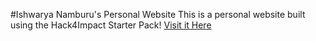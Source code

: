 #Ishwarya Namburu's Personal Website
This is a personal website built using the Hack4Impact Starter Pack!
<Description>
[Visit it Here](https://ishwaryanam.github.io)